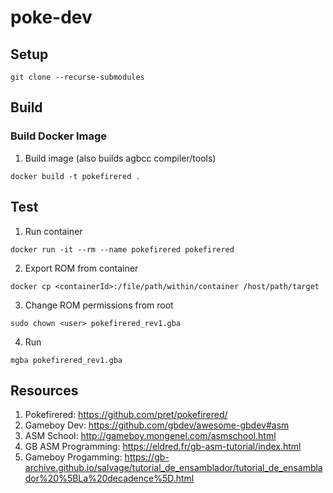 # poke-dev

## Setup
```
git clone --recurse-submodules
```

## Build

### Build Docker Image
1. Build image (also builds agbcc compiler/tools)
```
docker build -t pokefirered .
```

## Test
1. Run container
```
docker run -it --rm --name pokefirered pokefirered
```

2. Export ROM from container
```
docker cp <containerId>:/file/path/within/container /host/path/target
```

3. Change ROM permissions from root
```
sudo chown <user> pokefirered_rev1.gba
```

4. Run
```
mgba pokefirered_rev1.gba
```

## Resources
1. Pokefirered: https://github.com/pret/pokefirered/ 
2. Gameboy Dev: https://github.com/gbdev/awesome-gbdev#asm
3. ASM School: http://gameboy.mongenel.com/asmschool.html
4. GB ASM Programming: https://eldred.fr/gb-asm-tutorial/index.html 
5. Gameboy Progamming: https://gb-archive.github.io/salvage/tutorial_de_ensamblador/tutorial_de_ensamblador%20%5BLa%20decadence%5D.html 
